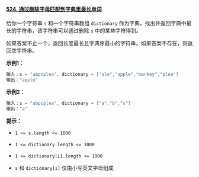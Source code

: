 #### [524. 通过删除字母匹配到字典里最长单词](https://leetcode-cn.com/problems/longest-word-in-dictionary-through-deleting/)

给你一个字符串 `s` 和一个字符串数组 `dictionary` 作为字典，找出并返回字典中最长的字符串，该字符串可以通过删除 `s` 中的某些字符得到。

如果答案不止一个，返回长度最长且字典序最小的字符串。如果答案不存在，则返回空字符串。

**示例1：**

```java
输入：s = "abpcplea", dictionary = ["ale","apple","monkey","plea"]
输出："apple"
```

**示例2：**

```java
输入：s = "abpcplea", dictionary = ["a","b","c"]
输出："a"
```

**提示：**

- `1 <= s.length <= 1000`

- `1 <= dictionary.length <= 1000`

- `1 <= dictionary[i].length <= 1000`

- `s` 和 `dictionary[i]` 仅由小写英文字母组成

  